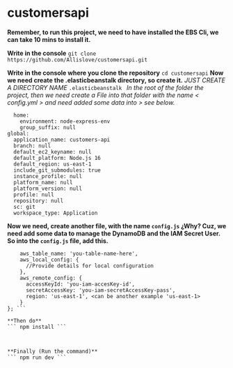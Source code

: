 # customersapi

**Remember, to run this project, we need to have installed the EBS Cli, we can take 10 mins to install it.**

**Write in the console**
``` git clone https://github.com/Allislove/customersapi.git ```

**Write in the console where you clone the repository**
``` cd customersapi ```
**Now we need create the .elasticbeanstalk directory, so create it.**
 *JUST CREATE A DIRECTORY NAME* ```.elasticbeanstalk ``` *In the root of the folder the project, then we need create a File into that folder with the name < config.yml > and need added some data into > see below.*

``` branch-defaults:
  home:
    environment: node-express-env
    group_suffix: null
global:
  application_name: customers-api
  branch: null
  default_ec2_keyname: null
  default_platform: Node.js 16
  default_region: us-east-1
  include_git_submodules: true
  instance_profile: null
  platform_name: null
  platform_version: null
  profile: null
  repository: null
  sc: git
  workspace_type: Application
 ```

**Now we need, create another file, with the name ```config.js``` ¿Why?
Cuz, we need add some data to manage the DynamoDB and the IAM Secret User. So into the ```config.js``` file, add this.**

``` module.exports = {
    aws_table_name: 'you-table-name-here',
    aws_local_config: {
      //Provide details for local configuration
    },
    aws_remote_config: {
      accessKeyId: 'you-iam-accesKey-id',
      secretAccessKey: 'you-iam-secretAccessKey-pass',
      region: 'us-east-1', <can be another example 'us-east-1>
    }
}; ```

**Then do** 
``` npm install ```



**Finally (Run the command)**
``` npm run dev ```


